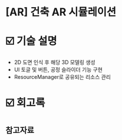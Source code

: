# [AR] 건축 AR 시뮬레이션

# :ballot_box_with_check: 기술 설명
- 2D 도면 인식 후 해당 3D 모델링 생성
- UI 토글 및 버튼, 공정 슬라이더 기능 구현
- ResourceManager로 공유되는 리소스 관리

# :ballot_box_with_check: 회고록

## 참고자료

